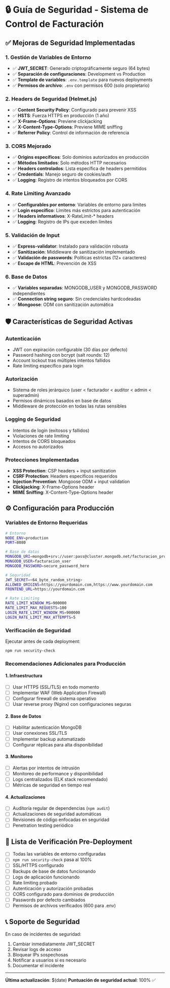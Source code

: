 # 🔒 Guía de Seguridad - Sistema de Control de Facturación

## ✅ Mejoras de Seguridad Implementadas

### 1. Gestión de Variables de Entorno
- ✅ **JWT_SECRET**: Generado criptográficamente seguro (64 bytes)
- ✅ **Separación de configuraciones**: Development vs Production
- ✅ **Template de variables**: `.env.template` para nuevos deployments
- ✅ **Permisos de archivo**: `.env` con permisos 600 (solo propietario)

### 2. Headers de Seguridad (Helmet.js)
- ✅ **Content Security Policy**: Configurado para prevenir XSS
- ✅ **HSTS**: Fuerza HTTPS en producción (1 año)
- ✅ **X-Frame-Options**: Previene clickjacking
- ✅ **X-Content-Type-Options**: Previene MIME sniffing
- ✅ **Referrer Policy**: Control de información de referencia

### 3. CORS Mejorado
- ✅ **Origins específicos**: Solo dominios autorizados en producción
- ✅ **Métodos limitados**: Solo métodos HTTP necesarios
- ✅ **Headers controlados**: Lista específica de headers permitidos
- ✅ **Credentials**: Manejo seguro de cookies/auth
- ✅ **Logging**: Registro de intentos bloqueados por CORS

### 4. Rate Limiting Avanzado
- ✅ **Configurables por entorno**: Variables de entorno para limites
- ✅ **Login específico**: Límites más estrictos para autenticación
- ✅ **Headers informativos**: X-RateLimit-* headers
- ✅ **Logging**: Registro de IPs que exceden límites

### 5. Validación de Input
- ✅ **Express-validator**: Instalado para validación robusta
- ✅ **Sanitización**: Middleware de sanitización implementado
- ✅ **Validación de passwords**: Políticas estrictas (12+ caracteres)
- ✅ **Escape de HTML**: Prevención de XSS

### 6. Base de Datos
- ✅ **Variables separadas**: MONGODB_USER y MONGODB_PASSWORD independientes
- ✅ **Connection string seguro**: Sin credenciales hardcodeadas
- ✅ **Mongoose**: ODM con sanitización automática

## 🛡️ Características de Seguridad Activas

### Autenticación
- JWT con expiración configurable (30 días por defecto)
- Password hashing con bcrypt (salt rounds: 12)
- Account lockout tras múltiples intentos fallidos
- Rate limiting específico para login

### Autorización
- Sistema de roles jerárquico (user < facturador < auditor < admin < superadmin)
- Permisos dinámicos basados en base de datos
- Middleware de protección en todas las rutas sensibles

### Logging de Seguridad
- Intentos de login (exitosos y fallidos)
- Violaciones de rate limiting
- Intentos de CORS bloqueados
- Accesos no autorizados

### Protecciones Implementadas
- **XSS Protection**: CSP headers + input sanitization
- **CSRF Protection**: Headers específicos requeridos
- **Injection Prevention**: Mongoose ODM + input validation
- **Clickjacking**: X-Frame-Options header
- **MIME Sniffing**: X-Content-Type-Options header

## ⚙️ Configuración para Producción

### Variables de Entorno Requeridas
```bash
# Entorno
NODE_ENV=production
PORT=8080

# Base de datos
MONGODB_URI=mongodb+srv://user:pass@cluster.mongodb.net/facturacion_prod
MONGODB_USER=facturacion_user
MONGODB_PASSWORD=secure_password_here

# Seguridad
JWT_SECRET=<64_byte_random_string>
ALLOWED_ORIGINS=https://yourdomain.com,https://www.yourdomain.com
FRONTEND_URL=https://yourdomain.com

# Rate Limiting
RATE_LIMIT_WINDOW_MS=900000
RATE_LIMIT_MAX_REQUESTS=100
LOGIN_RATE_LIMIT_WINDOW_MS=900000
LOGIN_RATE_LIMIT_MAX_ATTEMPTS=5
```

### Verificación de Seguridad
Ejecutar antes de cada deployment:
```bash
npm run security-check
```

### Recomendaciones Adicionales para Producción

#### 1. Infraestructura
- [ ] Usar HTTPS (SSL/TLS) en todo momento
- [ ] Implementar WAF (Web Application Firewall)
- [ ] Configurar firewall de sistema operativo
- [ ] Usar reverse proxy (Nginx) con configuraciones seguras

#### 2. Base de Datos
- [ ] Habilitar autenticación MongoDB
- [ ] Usar conexiones SSL/TLS
- [ ] Implementar backup automatizado
- [ ] Configurar réplicas para alta disponibilidad

#### 3. Monitoreo
- [ ] Alertas por intentos de intrusión
- [ ] Monitoreo de performance y disponibilidad
- [ ] Logs centralizados (ELK stack recomendado)
- [ ] Métricas de seguridad en tiempo real

#### 4. Actualizaciones
- [ ] Auditoría regular de dependencias (`npm audit`)
- [ ] Actualizaciones de seguridad automáticas
- [ ] Revisiones de código enfocadas en seguridad
- [ ] Penetration testing periódico

## 🚨 Lista de Verificación Pre-Deployment

- [ ] Todas las variables de entorno configuradas
- [ ] `npm run security-check` pasa al 100%
- [ ] SSL/HTTPS configurado
- [ ] Backups de base de datos funcionando
- [ ] Logs de aplicación funcionando
- [ ] Rate limiting probado
- [ ] Autenticación y autorización probadas
- [ ] CORS configurado para dominios de producción
- [ ] Passwords por defecto cambiados
- [ ] Permisos de archivos verificados (600 para .env)

## 📞 Soporte de Seguridad

En caso de incidentes de seguridad:
1. Cambiar inmediatamente JWT_SECRET
2. Revisar logs de acceso
3. Bloquear IPs sospechosas
4. Notificar a usuarios si es necesario
5. Documentar el incidente

---

**Última actualización**: $(date)
**Puntuación de seguridad actual**: 100% ✅